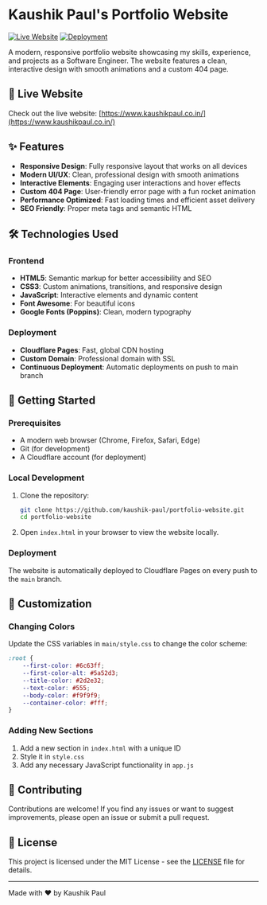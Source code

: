# Kaushik Paul's Portfolio Website

[![Live Website](https://img.shields.io/badge/Live_Website-6c63ff?logo=rocket&logoColor=white&labelColor=5a52d3)](https://www.kaushikpaul.co.in/)
[![Deployment](https://img.shields.io/badge/Deployed%20on-Cloudflare%20Pages-FF7139?logo=cloudflare)](https://pages.cloudflare.com/)

A modern, responsive portfolio website showcasing my skills, experience, and projects as a Software Engineer. The website features a clean, interactive design with smooth animations and a custom 404 page.

## 🚀 Live Website

Check out the live website: [https://www.kaushikpaul.co.in/](https://www.kaushikpaul.co.in/)

## ✨ Features

- **Responsive Design**: Fully responsive layout that works on all devices
- **Modern UI/UX**: Clean, professional design with smooth animations
- **Interactive Elements**: Engaging user interactions and hover effects
- **Custom 404 Page**: User-friendly error page with a fun rocket animation
- **Performance Optimized**: Fast loading times and efficient asset delivery
- **SEO Friendly**: Proper meta tags and semantic HTML

## 🛠️ Technologies Used

### Frontend
- **HTML5**: Semantic markup for better accessibility and SEO
- **CSS3**: Custom animations, transitions, and responsive design
- **JavaScript**: Interactive elements and dynamic content
- **Font Awesome**: For beautiful icons
- **Google Fonts (Poppins)**: Clean, modern typography

### Deployment
- **Cloudflare Pages**: Fast, global CDN hosting
- **Custom Domain**: Professional domain with SSL
- **Continuous Deployment**: Automatic deployments on push to main branch


## 🚀 Getting Started

### Prerequisites
- A modern web browser (Chrome, Firefox, Safari, Edge)
- Git (for development)
- A Cloudflare account (for deployment)

### Local Development
1. Clone the repository:
   ```bash
   git clone https://github.com/kaushik-paul/portfolio-website.git
   cd portfolio-website
   ```

2. Open `index.html` in your browser to view the website locally.

### Deployment
The website is automatically deployed to Cloudflare Pages on every push to the `main` branch.

## 🎨 Customization

### Changing Colors
Update the CSS variables in `main/style.css` to change the color scheme:
```css
:root {
    --first-color: #6c63ff;
    --first-color-alt: #5a52d3;
    --title-color: #2d2e32;
    --text-color: #555;
    --body-color: #f9f9f9;
    --container-color: #fff;
}
```

### Adding New Sections
1. Add a new section in `index.html` with a unique ID
2. Style it in `style.css`
3. Add any necessary JavaScript functionality in `app.js`

## 🤝 Contributing

Contributions are welcome! If you find any issues or want to suggest improvements, please open an issue or submit a pull request.

## 📄 License

This project is licensed under the MIT License - see the [LICENSE](LICENSE) file for details.


---

Made with ❤️ by Kaushik Paul
